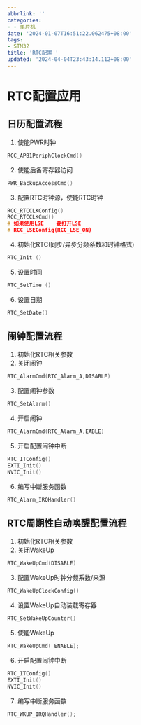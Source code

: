 ```yaml
---
abbrlink: ''
categories:
- - 单片机
date: '2024-01-07T16:51:22.062475+08:00'
tags:
- STM32
title: 'RTC配置 '
updated: '2024-04-04T23:43:14.112+08:00'
---
```

# RTC配置应用

## 日历配置流程

1. 使能PWR时钟

```c
RCC_APB1PeriphClockCmd()
```

2. 使能后备寄存器访问

```c
PWR_BackupAccessCmd()
```

3. 配置RTC时钟源，使能RTC时钟

```c
RCC_RTCCLKConfig()
RCC_RTCCLKCmd()
# 如果使用LSE    要打开LSE
# RCC_LSEConfig(RCC_LSE_ON)
```

4. 初始化RTC(同步/异步分频系数和时钟格式)

```c
RTC_Init ()
```

5. 设置时间

```c
RTC_SetTime ()
```

6. 设置日期

```c
RTC_SetDate()
```

## 闹钟配置流程

1. 初始化RTC相关参数
2. 关闭闹钟

```c
RTC_AlarmCmd(RTC_Alarm_A,DISABLE)
```

3. 配置闹钟参数

```c
RTC_SetAlarm()
```

4. 开启闹钟

```c
RTC_AlarmCmd(RTC_Alarm_A,EABLE)
```

5. 开启配置闹钟中断

```c
RTC_ITConfig()
EXTI_Init()
NVIC_Init()
```

6. 编写中断服务函数

```c
RTC_Alarm_IRQHandler()
```

## RTC周期性自动唤醒配置流程

1. 初始化RTC相关参数
2. 关闭WakeUp

```c
RTC_WakeUpCmd(DISABLE)
```

3. 配置WakeUp时钟分频系数/来源

```c
RTC_WakeUpClockConfig()
```

4. 设置WakeUp自动装载寄存器

```c
RTC_SetWakeUpCounter()
```

5. 使能WakeUp

```c
RTC_WakeUpCmd( ENABLE);
```

6. 开启配置闹钟中断

```c
RTC_ITConfig()
EXTI_Init()
NVIC_Init()
```

7. 编写中断服务函数

```c
RTC_WKUP_IRQHandler();
```
